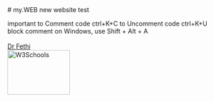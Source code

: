   <head><link rel = "icon" href = "https://tarek-bg.github.io/web/bookhtml/img/iconHasdrubalV2_15p.gif" 
        type = "image/x-icon">
  </head>
# my.WEB
new website test

important
to Comment code   ctrl+K+C
to Uncomment code    ctrl+K+U
<BR>
block comment on Windows, use Shift + Alt + A 
<br>
<br><a href="https://tarek-bg.github.io/web/archi/fethi.webm" target="_blank" position="absolute">Dr Fethi</a>
<br>
<a href="https://tarek-bg.github.io/web/archi/piscine.jpg" download>
  <img src="https://tarek-bg.github.io/web/archi/piscine.jpg" alt="W3Schools" width="140" height="100">
</a>